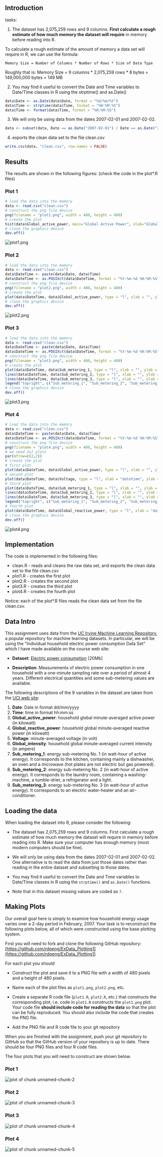 ## Introduction

tasks: 

1. The dataset has 2,075,259 rows and 9 columns. **First calculate a rough estimate of how much memory the dataset will require** in memory before reading into R. 

To calculate a rough estimate of the amount of memory a data set will require in R, we can use the formula:

```
Memory Size = Number of Columns * Number of Rows * Size of Data Type
```

Roughly that is:  Memory Size = 9 columns * 2,075,259 rows * 8 bytes = 149,000,000 bytes = 149 MB 


2. You may find it useful to convert the Date and Time variables to Date/Time classes in R using the  strptime() and as.Date()

```R
data$Date <- as.Date(data$Date, format = "%d/%m/%Y")
data$Time <- strptime(data$Time, format = "%H:%M:%S")
data$Time <- format(data$Time, format = "%H:%M:%S")
```


3. We will only be using data from the dates 2007-02-01 and 2007-02-02.

```R
data <- subset(data, Date == as.Date("2007-02-01") | Date == as.Date("2007-02-02"))

```
4. exports the clean data set to the file clean.csv

```R
write.csv(data, "clean.csv", row.names = FALSE)
```

## Results

The results are shown in the following figures: (check the code in the plot*.R files)

### Plot 1
```R
# load the data into the memory
data <- read.csv("clean.csv")
# construct the png file device
png(filename = "plot1.png", width = 480, height = 480)
# create the plot
hist(data$Global_active_power, main="Global Active Power", xlab="Global Active Power (kilowatts)", ylab="Frequency", col="lightblue", border="black")
# close the graphics device
dev.off()
```
![plot1.png](plot1.png)

### Plot 2
```R
# load the data into the memory
data <- read.csv("clean.csv")
data$DateTime <- paste(data$Date, data$Time)
data$DateTime <- as.POSIXct(data$DateTime, format = "%Y-%m-%d %H:%M:%S") # correct the date format here
# construct the png file device
png(filename = "plot2.png", width = 480, height = 480)
# create the plot
plot(data$DateTime, data$Global_active_power, type = "l", xlab = "", ylab = "Global Active Power (kilowatts)")
# close the graphics device
dev.off()
```
![plot2.png](plot2.png)

### Plot 3
```R
# load the data into the memory
data <- read.csv("clean.csv")
data$DateTime <- paste(data$Date, data$Time)
data$DateTime <- as.POSIXct(data$DateTime, format = "%Y-%m-%d %H:%M:%S") # correct the date format here
# construct the png file device
png(filename = "plot3.png", width = 480, height = 480)
# create the plot
plot(data$DateTime, data$Sub_metering_1, type = "l", xlab = "", ylab = "Global Active Power (kilowatts)",col = "black")
lines(data$DateTime, data$Sub_metering_2, type = "l", xlab = "", ylab = "Global Active Power (kilowatts)", col = "red")
lines(data$DateTime, data$Sub_metering_3, type = "l", xlab = "", ylab = "Global Active Power (kilowatts)", col = "blue")
legend("topright", c("Sub_metering_1", "Sub_metering_2", "Sub_metering_3"), lty=1, lwd=2.5, col=c("black", "red", "blue"))
# close the graphics device
dev.off()
```
![plot3.png](plot3.png)

### Plot 4
```R
# load the data into the memory
data <- read.csv("clean.csv")
data$DateTime <- paste(data$Date, data$Time)
data$DateTime <- as.POSIXct(data$DateTime, format = "%Y-%m-%d %H:%M:%S") # correct the date format here
# construct the png file device
png(filename = "plot4.png", width = 480, height = 480)
# we need 2x2 plots
par(mfrow=c(2,2))
# create the plot
# first plot
plot(data$DateTime, data$Global_active_power, type = "l", xlab = "", ylab = "Global Active Power")
# second plot
plot(data$DateTime, data$Voltage, type = "l", xlab = "datetime", ylab = "Voltage")
# third plot
plot(data$DateTime, data$Sub_metering_1, type = "l", xlab = "", ylab = "Global Active Power (kilowatts)",col = "black")
lines(data$DateTime, data$Sub_metering_2, type = "l", xlab = "", ylab = "Global Active Power (kilowatts)", col = "red")
lines(data$DateTime, data$Sub_metering_3, type = "l", xlab = "", ylab = "Global Active Power (kilowatts)", col = "blue")
legend("topright", c("Sub_metering_1", "Sub_metering_2", "Sub_metering_3"), lty=1, lwd=2.5, col=c("black", "red", "blue"))
# fourth plot
plot(data$DateTime, data$Global_reactive_power, type = "l", xlab = "datetime", ylab = "Global_reactive_power")
# close the graphics device
dev.off()
```
![plot4.png](plot4.png)

## Implementation 

The code is implemented in the following files:

* clean.R - reads and cleans the raw data set, and exports the clean data set to the file clean.csv
* plot1.R - creates the first plot 
* plot2.R - creates the second plot
* plot3.R - creates the third plot
* plot4.R - creates the fourth plot

Notice: each of the plot*.R files reads the clean data set from the file clean.csv.



## Data Intro
This assignment uses data from
the <a href="http://archive.ics.uci.edu/ml/">UC Irvine Machine
Learning Repository</a>, a popular repository for machine learning
datasets. In particular, we will be using the "Individual household
electric power consumption Data Set" which I have made available on
the course web site:


* <b>Dataset</b>: <a href="https://d396qusza40orc.cloudfront.net/exdata%2Fdata%2Fhousehold_power_consumption.zip">Electric power consumption</a> [20Mb]

* <b>Description</b>: Measurements of electric power consumption in
one household with a one-minute sampling rate over a period of almost
4 years. Different electrical quantities and some sub-metering values
are available.


The following descriptions of the 9 variables in the dataset are taken
from
the <a href="https://archive.ics.uci.edu/ml/datasets/Individual+household+electric+power+consumption">UCI
web site</a>:

<ol>
<li><b>Date</b>: Date in format dd/mm/yyyy </li>
<li><b>Time</b>: time in format hh:mm:ss </li>
<li><b>Global_active_power</b>: household global minute-averaged active power (in kilowatt) </li>
<li><b>Global_reactive_power</b>: household global minute-averaged reactive power (in kilowatt) </li>
<li><b>Voltage</b>: minute-averaged voltage (in volt) </li>
<li><b>Global_intensity</b>: household global minute-averaged current intensity (in ampere) </li>
<li><b>Sub_metering_1</b>: energy sub-metering No. 1 (in watt-hour of active energy). It corresponds to the kitchen, containing mainly a dishwasher, an oven and a microwave (hot plates are not electric but gas powered). </li>
<li><b>Sub_metering_2</b>: energy sub-metering No. 2 (in watt-hour of active energy). It corresponds to the laundry room, containing a washing-machine, a tumble-drier, a refrigerator and a light. </li>
<li><b>Sub_metering_3</b>: energy sub-metering No. 3 (in watt-hour of active energy). It corresponds to an electric water-heater and an air-conditioner.</li>
</ol>

## Loading the data





When loading the dataset into R, please consider the following:

* The dataset has 2,075,259 rows and 9 columns. First
calculate a rough estimate of how much memory the dataset will require
in memory before reading into R. Make sure your computer has enough
memory (most modern computers should be fine).

* We will only be using data from the dates 2007-02-01 and
2007-02-02. One alternative is to read the data from just those dates
rather than reading in the entire dataset and subsetting to those
dates.

* You may find it useful to convert the Date and Time variables to
Date/Time classes in R using the `strptime()` and `as.Date()`
functions.

* Note that in this dataset missing values are coded as `?`.


## Making Plots

Our overall goal here is simply to examine how household energy usage
varies over a 2-day period in February, 2007. Your task is to
reconstruct the following plots below, all of which were constructed
using the base plotting system.

First you will need to fork and clone the following GitHub repository:
[https://github.com/rdpeng/ExData_Plotting1](https://github.com/rdpeng/ExData_Plotting1)


For each plot you should

* Construct the plot and save it to a PNG file with a width of 480
pixels and a height of 480 pixels.

* Name each of the plot files as `plot1.png`, `plot2.png`, etc.

* Create a separate R code file (`plot1.R`, `plot2.R`, etc.) that
constructs the corresponding plot, i.e. code in `plot1.R` constructs
the `plot1.png` plot. Your code file **should include code for reading
the data** so that the plot can be fully reproduced. You should also
include the code that creates the PNG file.

* Add the PNG file and R code file to your git repository

When you are finished with the assignment, push your git repository to
GitHub so that the GitHub version of your repository is up to
date. There should be four PNG files and four R code files.


The four plots that you will need to construct are shown below. 


### Plot 1


![plot of chunk unnamed-chunk-2](figure/unnamed-chunk-2.png) 


### Plot 2

![plot of chunk unnamed-chunk-3](figure/unnamed-chunk-3.png) 


### Plot 3

![plot of chunk unnamed-chunk-4](figure/unnamed-chunk-4.png) 


### Plot 4

![plot of chunk unnamed-chunk-5](figure/unnamed-chunk-5.png) 

